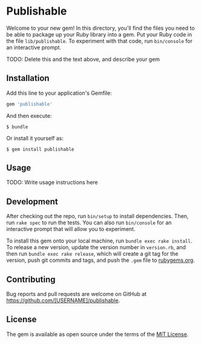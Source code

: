 # Publishable

Welcome to your new gem! In this directory, you'll find the files you need to be able to package up your Ruby library into a gem. Put your Ruby code in the file `lib/publishable`. To experiment with that code, run `bin/console` for an interactive prompt.

TODO: Delete this and the text above, and describe your gem

## Installation

Add this line to your application's Gemfile:

```ruby
gem 'publishable'
```

And then execute:

    $ bundle

Or install it yourself as:

    $ gem install publishable

## Usage

TODO: Write usage instructions here

## Development

After checking out the repo, run `bin/setup` to install dependencies. Then, run `rake spec` to run the tests. You can also run `bin/console` for an interactive prompt that will allow you to experiment.

To install this gem onto your local machine, run `bundle exec rake install`. To release a new version, update the version number in `version.rb`, and then run `bundle exec rake release`, which will create a git tag for the version, push git commits and tags, and push the `.gem` file to [rubygems.org](https://rubygems.org).

## Contributing

Bug reports and pull requests are welcome on GitHub at https://github.com/[USERNAME]/publishable.

## License

The gem is available as open source under the terms of the [MIT License](https://opensource.org/licenses/MIT).
